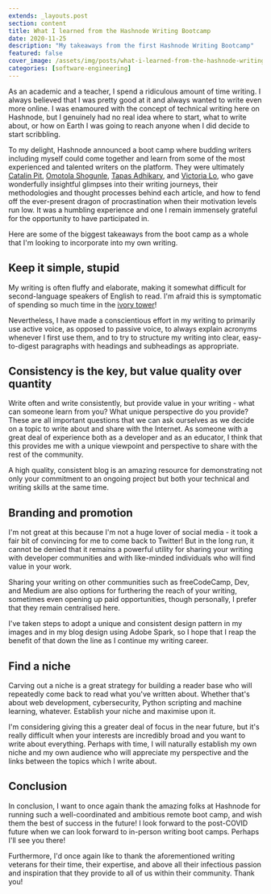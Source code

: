 ```yaml
---
extends: _layouts.post
section: content
title: What I learned from the Hashnode Writing Bootcamp
date: 2020-11-25
description: "My takeaways from the first Hashnode Writing Bootcamp"
featured: false
cover_image: /assets/img/posts/what-i-learned-from-the-hashnode-writing-bootcamp/cover.jpg
categories: [software-engineering]
---
```


As an academic and a teacher, I spend a ridiculous amount of time writing. I always believed that I was pretty good at 
it and always wanted to write even more online. I was enamoured with the concept of technical writing here on Hashnode, 
but I genuinely had no real idea where to start, what to write about, or how on Earth I was going to reach anyone when
I did decide to start scribbling.

To my delight, Hashnode announced a boot camp where budding writers including myself could come together and learn from
some of the most experienced and talented writers on the platform. They were ultimately
[Catalin Pit](https://hashnode.com/@Catalinpit), [Omotola Shogunle](https://hashnode.com/@omotola), 
[Tapas Adhikary](https://hashnode.com/@atapas), and [Victoria Lo](https://hashnode.com/@victoria), who gave
wonderfully insightful glimpses into their writing journeys, their methodologies and thought processes behind each
article, and how to fend off the ever-present dragon of procrastination when their motivation levels run low. It was a 
humbling experience and one I remain immensely grateful for the opportunity to have participated in.

Here are some of the biggest takeaways from the boot camp as a whole that I'm looking to incorporate into my own 
writing.

## Keep it simple, stupid

My writing is often fluffy and elaborate, making it somewhat difficult for second-language speakers of English to read.
I'm afraid this is symptomatic of spending so much time in the [ivory tower](https://en.wikipedia.org/wiki/Ivory_tower)!

Nevertheless, I have made a conscientious effort in my writing to primarily use active voice, as opposed to passive
voice, to always explain acronyms whenever I first use them, and to try to structure my writing into clear,
easy-to-digest paragraphs with headings and subheadings as appropriate.

## Consistency is the key, but value quality over quantity

Write often and write consistently, but provide value in your writing - what can someone learn from you? What unique
perspective do you provide? These are all important questions that we can ask ourselves as we decide on a topic to write
about and share with the Internet. As someone with a great deal of experience both as a developer and as an educator, 
I think that this provides me with a unique viewpoint and perspective to share with the rest of the community.

A high quality, consistent blog is an amazing resource for demonstrating not only your commitment to an ongoing project
but both your technical and writing skills at the same time.

## Branding and promotion

I'm not great at this because I'm not a huge lover of social media - it took a fair bit of convincing for me to come 
back to Twitter! But in the long run, it cannot be denied that it remains a powerful utility for sharing your writing 
with developer communities and with like-minded individuals who will find value in your work.

Sharing your writing on other communities such as freeCodeCamp, Dev, and Medium are also options for furthering the
reach of your writing, sometimes even opening up paid opportunities, though personally, I prefer that they remain
centralised here.

I've taken steps to adopt a unique and consistent design pattern in my images and in my blog design using Adobe Spark,
so I hope that I reap the benefit of that down the line as I continue my writing career.

## Find a niche

Carving out a niche is a great strategy for building a reader base who will repeatedly come back to read what you've 
written about. Whether that's about web development, cybersecurity, Python scripting and machine learning, whatever.
Establish your niche and maximise upon it.

I'm considering giving this a greater deal of focus in the near future, but it's really difficult when your interests
are incredibly broad and you want to write about everything. Perhaps with time, I will naturally establish my own niche
and my own audience who will appreciate my perspective and the links between the topics which I write about.

## Conclusion

In conclusion, I want to once again thank the amazing folks at Hashnode for running such a well-coordinated and 
ambitious remote boot camp, and wish them the best of success in the future! I look forward to the post-COVID future
when we can look forward to in-person writing boot camps. Perhaps I'll see you there!

Furthermore, I'd once again like to thank the aforementioned writing veterans for their time, their expertise, and
above all their infectious passion and inspiration that they provide to all of us within their community. Thank you!
